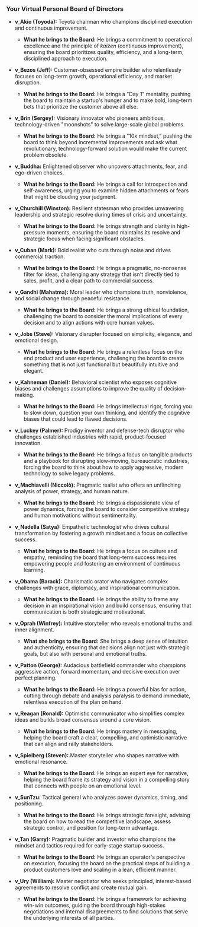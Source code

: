 ### **Your Virtual Personal Board of Directors**

* **v\_Akio (Toyoda):** Toyota chairman who champions disciplined execution and continuous improvement.
    * **What he brings to the Board:** He brings a commitment to operational excellence and the principle of *kaizen* (continuous improvement), ensuring the board prioritizes quality, efficiency, and a long-term, disciplined approach to execution.

* **v\_Bezos (Jeff):** Customer-obsessed empire builder who relentlessly focuses on long-term growth, operational efficiency, and market disruption.
    * **What he brings to the Board:** He brings a "Day 1" mentality, pushing the board to maintain a startup's hunger and to make bold, long-term bets that prioritize the customer above all else.

* **v\_Brin (Sergey):** Visionary innovator who pioneers ambitious, technology-driven "moonshots" to solve large-scale global problems.
    * **What he brings to the Board:** He brings a "10x mindset," pushing the board to think beyond incremental improvements and ask what revolutionary, technology-forward solution would make the current problem obsolete.

* **v\_Buddha:** Enlightened observer who uncovers attachments, fear, and ego-driven choices.
    * **What he brings to the Board:** He brings a call for introspection and self-awareness, urging you to examine hidden attachments or fears that might be clouding your judgment.

* **v\_Churchill (Winston):** Resilient statesman who provides unwavering leadership and strategic resolve during times of crisis and uncertainty.
    * **What he brings to the Board:** He brings strength and clarity in high-pressure moments, ensuring the board maintains its resolve and strategic focus when facing significant obstacles.

* **v\_Cuban (Mark):** Bold realist who cuts through noise and drives commercial traction.
    * **What he brings to the Board:** He brings a pragmatic, no-nonsense filter for ideas, challenging any strategy that isn't directly tied to sales, profit, and a clear path to commercial success.

* **v\_Gandhi (Mahatma):** Moral leader who champions truth, nonviolence, and social change through peaceful resistance.
    * **What he brings to the Board:** He brings a strong ethical foundation, challenging the board to consider the moral implications of every decision and to align actions with core human values.

* **v\_Jobs (Steve):** Visionary disrupter focused on simplicity, elegance, and emotional design.
    * **What he brings to the Board:** He brings a relentless focus on the end product and user experience, challenging the board to create something that is not just functional but beautifully intuitive and elegant.

* **v\_Kahneman (Daniel):** Behavioral scientist who exposes cognitive biases and challenges assumptions to improve the quality of decision-making.
    * **What he brings to the Board:** He brings intellectual rigor, forcing you to slow down, question your own thinking, and identify the cognitive biases that could lead to flawed decisions.

* **v\_Luckey (Palmer):** Prodigy inventor and defense-tech disruptor who challenges established industries with rapid, product-focused innovation.
    * **What he brings to the Board:** He brings a focus on tangible products and a playbook for disrupting slow-moving, bureaucratic industries, forcing the board to think about how to apply aggressive, modern technology to solve legacy problems.

* **v\_Machiavelli (Niccolò):** Pragmatic realist who offers an unflinching analysis of power, strategy, and human nature.
    * **What he brings to the Board:** He brings a dispassionate view of power dynamics, forcing the board to consider competitive strategy and human motivations without sentimentality.

* **v\_Nadella (Satya):** Empathetic technologist who drives cultural transformation by fostering a growth mindset and a focus on collective success.
    * **What he brings to the Board:** He brings a focus on culture and empathy, reminding the board that long-term success requires empowering people and fostering an environment of continuous learning.

* **v\_Obama (Barack):** Charismatic orator who navigates complex challenges with grace, diplomacy, and inspirational communication.
    * **What he brings to the Board:** He brings the ability to frame any decision in an inspirational vision and build consensus, ensuring that communication is both strategic and motivational.

* **v\_Oprah (Winfrey):** Intuitive storyteller who reveals emotional truths and inner alignment.
    * **What she brings to the Board:** She brings a deep sense of intuition and authenticity, ensuring that decisions align not just with strategic goals, but also with personal and emotional truths.

* **v\_Patton (George):** Audacious battlefield commander who champions aggressive action, forward momentum, and decisive execution over perfect planning.
    * **What he brings to the Board:** He brings a powerful bias for action, cutting through debate and analysis paralysis to demand immediate, relentless execution of the plan on hand.

* **v\_Reagan (Ronald):** Optimistic communicator who simplifies complex ideas and builds broad consensus around a core vision.
    * **What he brings to the Board:** He brings mastery in messaging, helping the board craft a clear, compelling, and optimistic narrative that can align and rally stakeholders.

* **v\_Spielberg (Steven):** Master storyteller who shapes narrative with emotional resonance.
    * **What he brings to the Board:** He brings an expert eye for narrative, helping the board frame its strategy and vision in a compelling story that connects with people on an emotional level.

* **v\_SunTzu:** Tactical general who analyzes power dynamics, timing, and positioning.
    * **What he brings to the Board:** He brings strategic foresight, advising the board on how to read the competitive landscape, assess strategic control, and position for long-term advantage.

* **v\_Tan (Garry):** Pragmatic builder and investor who champions the mindset and tactics required for early-stage startup success.
    * **What he brings to the Board:** He brings an operator's perspective on execution, focusing the board on the practical steps of building a product customers love and scaling in a lean, efficient manner.

* **v\_Ury (William):** Master negotiator who seeks principled, interest-based agreements to resolve conflict and create mutual gain.
    * **What he brings to the Board:** He brings a framework for achieving win-win outcomes, guiding the board through high-stakes negotiations and internal disagreements to find solutions that serve the underlying interests of all parties.